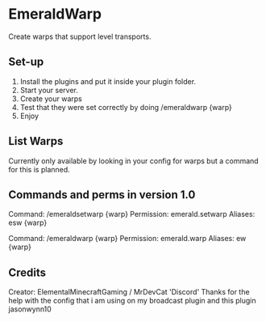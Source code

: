 # EmeraldWarp
Create warps that support level transports.

## Set-up
1. Install the plugins and put it inside your plugin folder.
2. Start your server.
3. Create your warps
4. Test that they were set correctly by doing /emeraldwarp {warp}
5. Enjoy

## List Warps
Currently only available by looking in your config for warps but a command for this is planned.

## Commands and perms in version 1.0
Command: /emeraldsetwarp {warp}
Permission: emerald.setwarp
Aliases: esw {warp}

Command: /emeraldwarp {warp}
Permission: emerald.warp
Aliases: ew {warp}

## Credits
Creator: ElementalMinecraftGaming / MrDevCat 'Discord'
Thanks for the help with the config that i am using on my broadcast plugin and this plugin jasonwynn10
